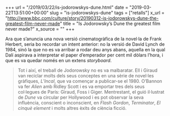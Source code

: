 +++
url = "/2019/03/22/is-jodorowskys-dune.html"
date = "2019-03-22T13:51:00+00:00"
slug = "is-jodorowskys-dune"
tags = ["retalls"]
x_url = "http://www.bbc.com/culture/story/20190312-is-jodorowskys-dune-the-greatest-film-never-made"
title = "Is Jodorowsky’s Dune the greatest film never made?"
x_source = ""
+++


Ara que s’anuncia una nova versió cinematogràfica de la novel·la de Frank Herbert, seria bo recordar un intent anterior: no la versió de David Lynch de 1984, sinó la que no es va arribar a rodar deu anys abans, aquella en la qual Dalí aspirava a interpretar el paper d’emperador per cent mil dòlars l’hora, i que es va quedar només en un extens *storyboard*.

> Tot i així, el treball de Jodorowsky no es va malbaratar. Ell i Giraud van reciclar molts dels seus conceptes en una sèrie de novel·les gràfiques, *L’Incal*, que va començar a publicar-se el 1980. O’Bannon va fer *Alien* amb Ridley Scott i es va emportar tres dels seus col·legues de París: Giraud, Foss i Giger. Mentrestant, el guió il·lustrat de *Dune* va circular per Hollywood i es pot observar la seva influència, conscient o inconscient, en *Flash Gordon*, *Terminator*, *El cinquè element* i molts altres èxits de ciència ficció.

